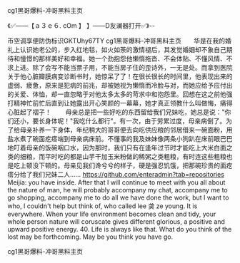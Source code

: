 cg1黑哥爆料-冲哥黑料主页

《✅——【ａ３ｅ６. cOm 】 】——D友澜器打开✅》--

币空调享便防伪标识GKTUhy67TY
cg1黑哥爆料-冲哥黑料主页　　华是在我的婚礼上认识她老公的，步入红地毯，如火如荼的激情褪后，其发觉婚姻却不象自己期待和憧憬的那样美好和幸福。她一个劲抱怨他懒惰拖沓、不会体贴、不懂风情、不求上进。除了会写不能当票子用，不能当房子住的歪诗外，一无是处。而拿到医院关于他心脏瓣膜病变诊断书时，她惊呆了了！在很长很长的时间里，他表现出来的虚弱、疲惫，原来是犯病的前兆，却被她视为懒惰而冷脸与对，而她应给予应付出的关爱、体恤，却一直忽略于对他太多太多的苛求中和抱怨里。回想在这之前他强打精神忙前忙后直到让她露出开心笑颜的一幕幕，她才真正领教什么叫做悔，痛得心脏起了褶子！
　　母亲总是把一些好吃的东西留给我们兄妹吃，她总是说："你们还小，要长身体呢！"我吃什么都行"。有一次，由于劳累过度，母亲病倒了。为了给母亲补养一下身体，年纪稍大的哥哥便去向吃供应粮的邻居借来一碗面粉，用盐水煮了碗面疙瘩端到母亲病床前。不懂事的我及妹妹像两条小狗趴在床前眼巴巴地叮着母亲的饭碗咽口水，因为那时，我们只有在逢年过节时才能吃上大米白面之类的细粮，而平时吃的都是山芋干加玉米粉做的稀粥之类粗粮，有时连这些粗粮也是吃上顿没下顿的。母亲见我们谗兮兮的样子，硬是强忍饥饿，把那碗珍贵的面疙瘩分给了我们兄妹二人……
https://github.com/enteradmin?tab=repositories
Meijia: you have inside.
After that I will continue to meet with you all about the nature of man, he will probably accompany my chat, accompany me to go shopping, accompany me to do all we have done the work, but I want to who, I couldn't help but think of, who called lee 䶮 ze young.
It is everywhere.
When your life environment becomes clean and tidy, your whole person nature will coruscate gives different glorious, a positive and upward positive energy.
40. Life is always like that.
What do you think of the lost may be forthcoming.
May be you think you have go.




cg1黑哥爆料-冲哥黑料主页
